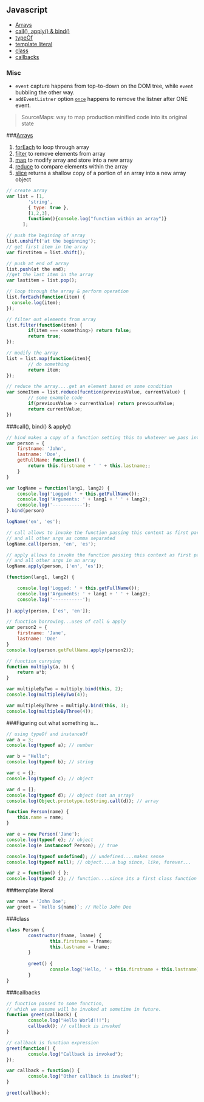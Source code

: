 ## Javascript

* [Arrays](#arrays)
* [call(), apply() & bind()](#call-bind--apply)
* [typeOf](#figuring-out-what-something-is)
* [template literal](#template-literal)
* [class](#class)
* [callbacks](#callbacks)


### Misc
- `event` capture happens from top-to-down on the DOM tree, while `event` bubbling the other way.
- `addEventListner` option [`once`](https://developer.mozilla.org/en-US/docs/Web/API/EventTarget/addEventListener) happens to remove the listner after ONE event.


> SourceMaps: way to map production minified code into its original state

###[Arrays](https://developer.mozilla.org/en-US/docs/Web/JavaScript/Reference/Global_Objects/Array)

1. [forEach](https://developer.mozilla.org/en-US/docs/Web/JavaScript/Reference/Global_Objects/Array/forEach) to loop through array
2. [filter](https://developer.mozilla.org/en-US/docs/Web/JavaScript/Reference/Global_Objects/Array/filter) to remove elements from array
3. [map](https://developer.mozilla.org/en-US/docs/Web/JavaScript/Reference/Global_Objects/Array/map) to modify array and store into a new array
4. [reduce](https://developer.mozilla.org/en-US/docs/Web/JavaScript/Reference/Global_Objects/Array/reduce) to compare elements within the array
5. [slice](https://developer.mozilla.org/en-US/docs/Web/JavaScript/Reference/Global_Objects/Array/slice) returns a shallow copy of a portion of an array into a new array object

```javascript
// create array
var list = [1, 
        'string', 
        { type: true }, 
        [1,2,3], 
        function(){console.log("function within an array")}
      ];

// push the begining of array
list.unshift('at the beginning');
// get first item in the array
var firstitem = list.shift();

// push at end of array
list.push(at the end);
//get the last item in the array
var lastitem = list.pop();

// loop through the array & perform operation
list.forEach(function(item) {
  console.log(item);
});

// filter out elements from array
list.filter(function(item) {
        if(item === <something>) return false;
        return true;
});

// modify the array
list = list.map(function(item){
        // do something
        return item;
});

// reduce the array....get an element based on some condition
var someItem = list.reduce(fucntion(previousValue, currentValue) {
        // some example code
        if(previousValue > currentValue) return previousValue;
        return currentValue;
})
```

###call(), bind() & apply()
```javascript
// bind makes a copy of a function setting this to whatever we pass into it
var person = {
    firstname: 'John',
    lastname: 'Doe',
    getFullName: function() {
        return this.firstname + ' ' + this.lastname;;
    }
}

var logName = function(lang1, lang2) {
    console.log('Logged: ' + this.getFullName());
    console.log('Arguments: ' + lang1 + ' ' + lang2);
    console.log('-----------');
}.bind(person)

logName('en', 'es');

// call allows to invoke the function passing this context as first param
// and all other args as comma separated
logName.call(person, 'en', 'es');

// apply allows to invoke the function passing this context as first param
// and all other args in an array
logName.apply(person, ['en', 'es']);

(function(lang1, lang2) {

    console.log('Logged: ' + this.getFullName());
    console.log('Arguments: ' + lang1 + ' ' + lang2);
    console.log('-----------');
    
}).apply(person, ['es', 'en']);

// function borrowing...uses of call & apply
var person2 = {
    firstname: 'Jane',
    lastname: 'Doe'
}
console.log(person.getFullName.apply(person2));

// function currying
function multiply(a, b) {
    return a*b;   
}

var multipleByTwo = multiply.bind(this, 2);
console.log(multipleByTwo(4));

var multipleByThree = multiply.bind(this, 3);
console.log(multipleByThree(4));
```

###Figuring out what something is...

```javascript
// using typeOf and instanceOf
var a = 3;
console.log(typeof a); // number

var b = "Hello";
console.log(typeof b); // string

var c = {};
console.log(typeof c); // object

var d = []; 
console.log(typeof d); // object (not an array)
console.log(Object.prototype.toString.call(d)); // array

function Person(name) {
    this.name = name;
}

var e = new Person('Jane');
console.log(typeof e); // object
console.log(e instanceof Person); // true

console.log(typeof undefined); // undefined....makes sense
console.log(typeof null); // object....a bug since, like, forever...

var z = function() { };
console.log(typeof z); // function....since its a first class function
```

###template literal
```javascript
var name = 'John Doe';
var greet = `Hello ${name}`; // Hello John Doe
```

###class
```javascript
class Person {
        constructor(fname, lname) {
                this.firstname = fname;
                this.lastname = lname;
        }
        
        greet() {
                console.log('Hello, ' + this.firstname + this.lastname);
        }        
}
```
###callbacks
```javascript
// function passed to some function, 
// which we assume will be invoked at sometime in future.
function greet(callback) {
        console.log("Hello World!!!");
        callback(); // callback is invoked
}

// callback is function expression
greet(function() {
        console.log("Callback is invoked");
});

var callback = function() {
        console.log("Other callback is invoked");
}

greet(callback);
```


